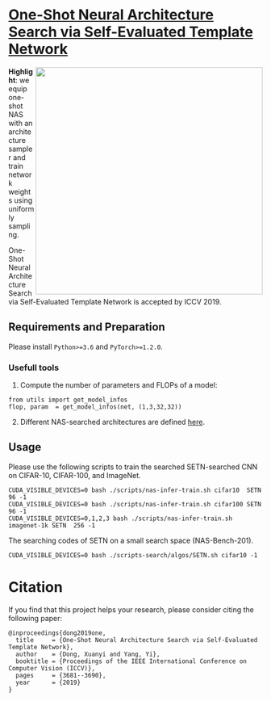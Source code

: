 # [One-Shot Neural Architecture Search via Self-Evaluated Template Network](https://arxiv.org/abs/1910.05733)

<img align="right" src="https://d-x-y.github.com/resources/paper-icon/ICCV-2019-SETN.png" width="450">

<strong>Highlight</strong>: we equip one-shot NAS with an architecture sampler and train network weights using uniformly sampling.

One-Shot Neural Architecture Search via Self-Evaluated Template Network is accepted by ICCV 2019.


## Requirements and Preparation

Please install `Python>=3.6` and `PyTorch>=1.2.0`.

### Usefull tools
1. Compute the number of parameters and FLOPs of a model:
```
from utils import get_model_infos
flop, param  = get_model_infos(net, (1,3,32,32))
```

2. Different NAS-searched architectures are defined [here](https://github.com/D-X-Y/AutoDL-Projects/blob/master/lib/nas_infer_model/DXYs/genotypes.py).


## Usage

Please use the following scripts to train the searched SETN-searched CNN on CIFAR-10, CIFAR-100, and ImageNet.
```
CUDA_VISIBLE_DEVICES=0 bash ./scripts/nas-infer-train.sh cifar10  SETN 96 -1
CUDA_VISIBLE_DEVICES=0 bash ./scripts/nas-infer-train.sh cifar100 SETN 96 -1
CUDA_VISIBLE_DEVICES=0,1,2,3 bash ./scripts/nas-infer-train.sh imagenet-1k SETN  256 -1
```

The searching codes of SETN on a small search space (NAS-Bench-201).
```
CUDA_VISIBLE_DEVICES=0 bash ./scripts-search/algos/SETN.sh cifar10 -1
```


# Citation

If you find that this project helps your research, please consider citing the following paper:
```
@inproceedings{dong2019one,
  title     = {One-Shot Neural Architecture Search via Self-Evaluated Template Network},
  author    = {Dong, Xuanyi and Yang, Yi},
  booktitle = {Proceedings of the IEEE International Conference on Computer Vision (ICCV)},
  pages     = {3681--3690},
  year      = {2019}
}
```
